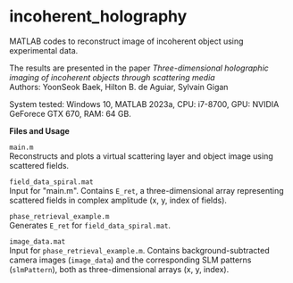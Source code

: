 # incoherent_holography
MATLAB codes to reconstruct image of incoherent object using experimental data.

The results are presented in the paper *Three-dimensional holographic imaging of incoherent objects through scattering media*  
Authors: YoonSeok Baek, Hilton B. de Aguiar, Sylvain Gigan

System tested: Windows 10, MATLAB 2023a, CPU: i7-8700, GPU: NVIDIA GeForece GTX 670, RAM: 64 GB.

**Files and Usage**

`main.m`  
Reconstructs and plots a virtual scattering layer and object image using scattered fields.

`field_data_spiral.mat`  
Input for "main.m". Contains `E_ret`, a three-dimensional array representing scattered fields in complex amplitude (x, y, index of fields).

`phase_retrieval_example.m`  
Generates `E_ret` for `field_data_spiral.mat`.

`image_data.mat`  
Input for `phase_retrieval_example.m`. Contains background-subtracted camera images (`image_data`) and the corresponding SLM patterns (`slmPattern`), both as three-dimensional arrays (x, y, index).  
